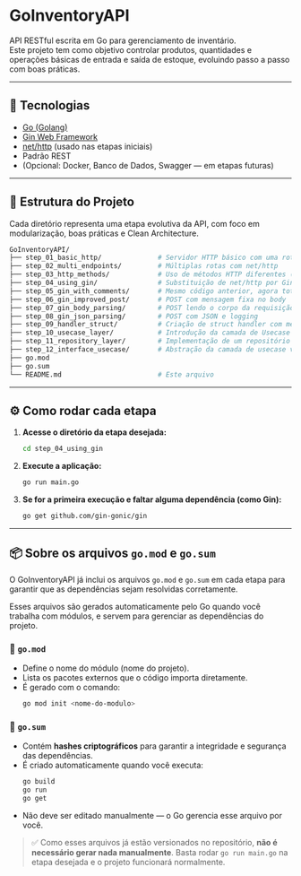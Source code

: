 # GoInventoryAPI

API RESTful escrita em Go para gerenciamento de inventário.  
Este projeto tem como objetivo controlar produtos, quantidades e operações básicas de entrada e saída de estoque, evoluindo passo a passo com boas práticas.

---

## 🚀 Tecnologias

- [Go (Golang)](https://golang.org/)
- [Gin Web Framework](https://github.com/gin-gonic/gin)
- [net/http](https://pkg.go.dev/net/http) (usado nas etapas iniciais)
- Padrão REST
- (Opcional: Docker, Banco de Dados, Swagger — em etapas futuras)

---

## 📁 Estrutura do Projeto

Cada diretório representa uma etapa evolutiva da API, com foco em modularização, boas práticas e Clean Architecture.

```bash
GoInventoryAPI/
├── step_01_basic_http/              # Servidor HTTP básico com uma rota
├── step_02_multi_endpoints/         # Múltiplas rotas com net/http
├── step_03_http_methods/            # Uso de métodos HTTP diferentes (GET, POST, etc.)
├── step_04_using_gin/               # Substituição de net/http por Gin
├── step_05_gin_with_comments/       # Mesmo código anterior, agora totalmente comentado
├── step_06_gin_improved_post/       # POST com mensagem fixa no body
├── step_07_gin_body_parsing/        # POST lendo o corpo da requisição
├── step_08_gin_json_parsing/        # POST com JSON e logging
├── step_09_handler_struct/          # Criação de struct handler com métodos associados
├── step_10_usecase_layer/           # Introdução da camada de Usecase
├── step_11_repository_layer/        # Implementação de um repositório em memória
├── step_12_interface_usecase/       # Abstração da camada de usecase via interface
├── go.mod
├── go.sum
└── README.md                        # Este arquivo
```

---

## ⚙️ Como rodar cada etapa

1. **Acesse o diretório da etapa desejada:**
   ```bash
   cd step_04_using_gin
   ```

2. **Execute a aplicação:**
   ```bash
   go run main.go
   ```

3. **Se for a primeira execução e faltar alguma dependência (como Gin):**
   ```bash
   go get github.com/gin-gonic/gin
   ```

---

## 📦 Sobre os arquivos `go.mod` e `go.sum`

O GoInventoryAPI já inclui os arquivos `go.mod` e `go.sum` em cada etapa para garantir que as dependências sejam resolvidas corretamente.

Esses arquivos são gerados automaticamente pelo Go quando você trabalha com módulos, e servem para gerenciar as dependências do projeto.

### 📄 `go.mod`

- Define o nome do módulo (nome do projeto).
- Lista os pacotes externos que o código importa diretamente.
- É gerado com o comando:
  ```bash
  go mod init <nome-do-modulo>
  ```

### 📄 `go.sum`

- Contém **hashes criptográficos** para garantir a integridade e segurança das dependências.
- É criado automaticamente quando você executa:
  ```bash
  go build
  go run
  go get
  ```
- Não deve ser editado manualmente — o Go gerencia esse arquivo por você.

> ✅ Como esses arquivos já estão versionados no repositório, **não é necessário gerar nada manualmente**. Basta rodar `go run main.go` na etapa desejada e o projeto funcionará normalmente.


